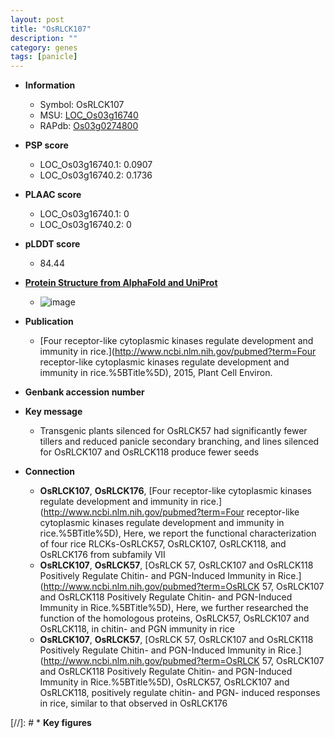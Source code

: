 ```yaml
---
layout: post
title: "OsRLCK107"
description: ""
category: genes
tags: [panicle]
---
```


* **Information**  
    + Symbol: OsRLCK107  
    + MSU: [LOC_Os03g16740](http://rice.plantbiology.msu.edu/cgi-bin/ORF_infopage.cgi?orf=LOC_Os03g16740)  
    + RAPdb: [Os03g0274800](http://rapdb.dna.affrc.go.jp/viewer/gbrowse_details/irgsp1?name=Os03g0274800)  

* **PSP score**  
    + LOC_Os03g16740.1: 0.0907 
    + LOC_Os03g16740.2: 0.1736 

* **PLAAC score**  
    + LOC_Os03g16740.1: 0 
    + LOC_Os03g16740.2: 0 

* **pLDDT score**
    + 84.44

* **[Protein Structure from AlphaFold and UniProt](https://www.uniprot.org/uniprotkb/Q10NC1/entry#structure)**
    + ![image](https://ricepsp.github.io/images/Q1/AF-Q10NC1-F1.png)

* **Publication**  
    + [Four receptor-like cytoplasmic kinases regulate development and immunity in rice.](http://www.ncbi.nlm.nih.gov/pubmed?term=Four receptor-like cytoplasmic kinases regulate development and immunity in rice.%5BTitle%5D), 2015, Plant Cell Environ.

* **Genbank accession number**  

* **Key message**  
    + Transgenic plants silenced for OsRLCK57 had significantly fewer tillers and reduced panicle secondary branching, and lines silenced for OsRLCK107 and OsRLCK118 produce fewer seeds

* **Connection**  
    + __OsRLCK107__, __OsRLCK176__, [Four receptor-like cytoplasmic kinases regulate development and immunity in rice.](http://www.ncbi.nlm.nih.gov/pubmed?term=Four receptor-like cytoplasmic kinases regulate development and immunity in rice.%5BTitle%5D), Here, we report the functional characterization of four rice RLCKs-OsRLCK57, OsRLCK107, OsRLCK118, and OsRLCK176 from subfamily VII
    + __OsRLCK107__, __OsRLCK57__, [OsRLCK 57, OsRLCK107 and OsRLCK118 Positively Regulate Chitin- and PGN-Induced Immunity in Rice.](http://www.ncbi.nlm.nih.gov/pubmed?term=OsRLCK 57, OsRLCK107 and OsRLCK118 Positively Regulate Chitin- and PGN-Induced Immunity in Rice.%5BTitle%5D), Here, we further researched the function of the homologous proteins, OsRLCK57, OsRLCK107 and OsRLCK118, in chitin- and PGN immunity in rice
    + __OsRLCK107__, __OsRLCK57__, [OsRLCK 57, OsRLCK107 and OsRLCK118 Positively Regulate Chitin- and PGN-Induced Immunity in Rice.](http://www.ncbi.nlm.nih.gov/pubmed?term=OsRLCK 57, OsRLCK107 and OsRLCK118 Positively Regulate Chitin- and PGN-Induced Immunity in Rice.%5BTitle%5D), OsRLCK57, OsRLCK107 and OsRLCK118, positively regulate chitin- and PGN- induced responses in rice, similar to that observed in OsRLCK176

[//]: # * **Key figures**  


